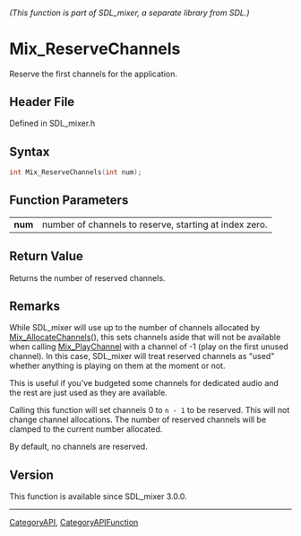 ###### (This function is part of SDL_mixer, a separate library from SDL.)
# Mix_ReserveChannels

Reserve the first channels for the application.

## Header File

Defined in SDL_mixer.h

## Syntax

```c
int Mix_ReserveChannels(int num);

```

## Function Parameters

|             |                                                        |
| ----------- | ------------------------------------------------------ |
| **num**     | number of channels to reserve, starting at index zero. |

## Return Value

Returns the number of reserved channels.

## Remarks

While SDL_mixer will use up to the number of channels allocated by
[Mix_AllocateChannels](Mix_AllocateChannels)(), this sets channels aside
that will not be available when calling [Mix_PlayChannel](Mix_PlayChannel)
with a channel of -1 (play on the first unused channel). In this case,
SDL_mixer will treat reserved channels as "used" whether anything is
playing on them at the moment or not.

This is useful if you've budgeted some channels for dedicated audio and the
rest are just used as they are available.

Calling this function will set channels 0 to `n - 1` to be reserved. This
will not change channel allocations. The number of reserved channels will
be clamped to the current number allocated.

By default, no channels are reserved.

## Version

This function is available since SDL_mixer 3.0.0.

----
[CategoryAPI](CategoryAPI), [CategoryAPIFunction](CategoryAPIFunction)

